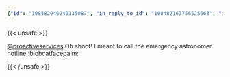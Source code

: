 ```yaml
---
{"id": "108482946240135087", "in_reply_to_id": "108482163756525663", "in_reply_to_account_id": "312622", "sensitive": false, "spoiler_text": "", "visibility": "public", "language": "en", "replies_count": 0, "reblogs_count": 0, "favourites_count": 1, "edited_at": null, "reblog": null, "application": {"name": "Tusky", "website": "https://tusky.app"}, "account": {"id": "108219415927856966", "username": "brozek", "acct": "brozek", "display_name": "Brandon Rozek", "url": "https://fosstodon.org/@brozek", "uri": "https://fosstodon.org/users/brozek", "avatar": "https://cdn.fosstodon.org/accounts/avatars/108/219/415/927/856/966/original/bae9f46f23936e79.jpg", "avatar_static": "https://cdn.fosstodon.org/accounts/avatars/108/219/415/927/856/966/original/bae9f46f23936e79.jpg", "header": "https://fosstodon.org/headers/original/missing.png", "header_static": "https://fosstodon.org/headers/original/missing.png", "noindex": true, "roles": []}, "media_attachments": [], "mentions": [{"id": "312622", "username": "proactiveservices", "url": "https://fosstodon.org/@proactiveservices", "acct": "proactiveservices"}], "tags": [], "emojis": [{"shortcode": "blobcatfacepalm", "url": "https://cdn.fosstodon.org/custom_emojis/images/000/215/005/original/b44c154210c91e75.png", "static_url": "https://cdn.fosstodon.org/custom_emojis/images/000/215/005/static/b44c154210c91e75.png", "visible_in_picker": true}], "card": null, "poll": null, "syndication": "https://fosstodon.org/@brozek/108482946240135087", "date": "2022-06-15T18:39:53.558Z"}
---
```

{{< unsafe >}}
<p><span class="h-card" translate="no"><a href="https://fosstodon.org/@proactiveservices" class="u-url mention">@<span>proactiveservices</span></a></span> Oh shoot! I meant to call the emergency astronomer hotline :blobcatfacepalm:</p>
{{< /unsafe >}}
